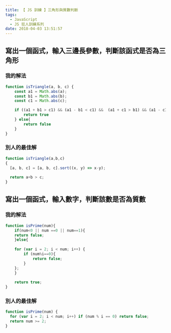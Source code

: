 ```yaml
---
title: 【 JS 訓練 】三角形與質數判斷
tags:
  - JavaScript
  - JS 狂人訓練系列
date: 2018-04-03 13:51:57
---
```


## 寫出一個函式，輸入三邊長參數，判斷該函式是否為三角形

### 我的解法

```js
function isTriangle(a, b, c) {
    const a1 = Math.abs(a);
    const b1 = Math.abs(b);
    const c1 = Math.abs(c);

    if ((a1 + b1 > c1) && (a1 - b1 < c1) &&  (a1 + c1 > b1) && (a1 - c1 < b1) && (c1 + b1 > a1) && (c1 - b1 < a1)) {
        return true
    } else{
        return false
    }
}
```
### 別人的最佳解

```js
function isTriangle(a,b,c)
{
  [a, b, c] = [a, b, c].sort((x, y) => x-y);
  
  return a+b > c;
}
```

## 寫出一個函式，輸入數字，判斷該數是否為質數

### 我的解法

```js
function isPrime(num){
    if(num<0 || num ==0 || num==1){
    return false;
    }else{
    
    for (var i = 2; i < num; i++) {
        if (num%i==0){
            return false;
        }
    };
    }
    
    return true;
}
```

### 別人的最佳解

```js
function isPrime(num) {
  for (var i = 2; i < num; i++) if (num % i == 0) return false;
  return num >= 2; 
}
```
